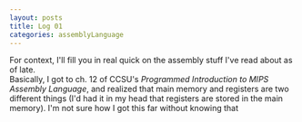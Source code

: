 ```yaml
---
layout: posts
title: Log 01
categories: assemblyLanguage
---
```

For context, I'll fill you in real quick on the assembly stuff I've read about as of late.<br>
Basically, I got to ch. 12 of CCSU's <i>Programmed Introduction to MIPS Assembly Language</i>, and realized that main memory and registers are two different things (I'd had it in my head that registers are stored in the main memory). I'm not sure how I got this far without knowing that